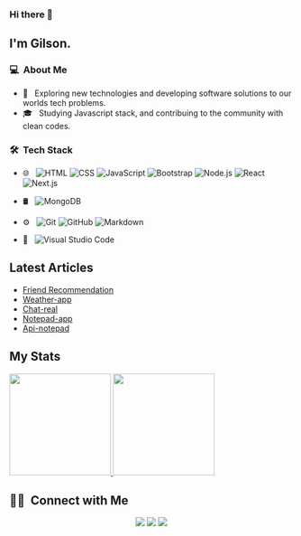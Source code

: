 ### Hi there 👋

## I'm Gilson.

### 💻 &nbsp;About Me 

- 🤔 &nbsp; Exploring new technologies and developing software solutions to our worlds tech problems.
- 🎓 &nbsp; Studying Javascript stack, and contribuing to the community with clean codes.


### 🛠 &nbsp;Tech Stack

- 🌐 &nbsp;
  ![HTML](https://img.shields.io/badge/-HTML-333333?style=flat&logo=HTML5)
  ![CSS](https://img.shields.io/badge/-CSS-333333?style=flat&logo=CSS3&logoColor=1572B6)
  ![JavaScript](https://img.shields.io/badge/-JavaScript-333333?style=flat&logo=javascript)
  ![Bootstrap](https://img.shields.io/badge/-Bootstrap-333333?style=flat&logo=bootstrap&logoColor=563D7C)
  ![Node.js](https://img.shields.io/badge/-Node.js-333333?style=flat&logo=node.js)
  ![React](https://img.shields.io/badge/-React-333333?style=flat&logo=react)
  ![Next.js](https://img.shields.io/badge/-Next.js-333333?style=flat&logo=next.js)
  
- 🛢 &nbsp;
  ![MongoDB](https://img.shields.io/badge/-MongoDB-333333?style=flat&logo=mongodb)
- ⚙️ &nbsp;
  ![Git](https://img.shields.io/badge/-Git-333333?style=flat&logo=git)
  ![GitHub](https://img.shields.io/badge/-GitHub-333333?style=flat&logo=github)
  ![Markdown](https://img.shields.io/badge/-Markdown-333333?style=flat&logo=markdown)
- 🔧 &nbsp;
  ![Visual Studio Code](https://img.shields.io/badge/-Visual%20Studio%20Code-333333?style=flat&logo=visual-studio-code&logoColor=007ACC)


## Latest Articles
<!-- BLOG-POST-LIST:START -->
- [Friend Recommendation](https://github.com/juninhokaponne/friendRecomendation)
- [Weather-app](https://github.com/juninhokaponne/Weather-App)
- [Chat-real](https://github.com/juninhokaponne/chat-real)
- [Notepad-app](https://github.com/juninhokaponne/notepad)
- [Api-notepad](https://github.com/juninhokaponne/api-notepad)
<!-- BLOG-POST-LIST:END -->

## My Stats
<p>
<a href="https://github.com/juninhokaponne">
  <img height="180em" src="https://github-readme-stats.vercel.app/api?username=juninhokaponne&show_icons=true&theme=radical" />
  <img height="180em" src="https://github-readme-stats-eight-theta.vercel.app/api/top-langs/?username=cdthomp1&theme=radical&layout=compact&exclude_lang=java+r" />
</a>
</p>


##  🤝🏻 &nbsp;Connect with Me

<p align="center">
<a href="https://github.com/juninhokaponne"><img src="https://img.shields.io/badge/-juninhokaponne-3423A6?style=flat-square&logo=Google-Chrome&logoColor=white"/></a>
<a href="https://www.linkedin.com/in/gilson-oliveirajf"><img src="https://img.shields.io/badge/-gilson%20oliveira%20jf-0077B5?style=flat-square&logo=Linkedin&logoColor=white"/></a>
<a href="mailto:juninhokaponnemg@hotmail.com"><img src="https://img.shields.io/badge/-juninhokaponnemg@hotmail.com-D14836?style=flat-square&logo=Gmail&logoColor=white"/></a>

<!--
**cdthomp1/cdthomp1** is a ✨ _special_ ✨ repository because its `README.md` (this file) appears on your GitHub profile.

